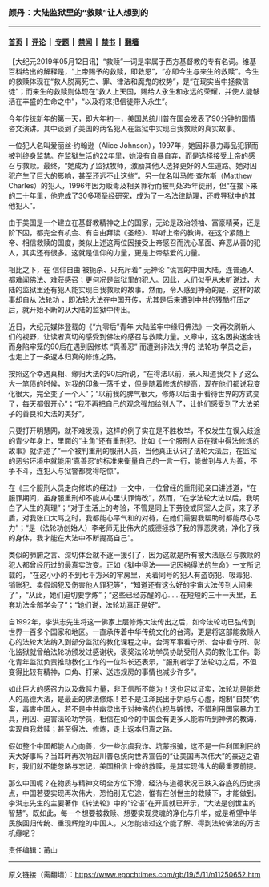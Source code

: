 ### 颜丹：大陆监狱里的“救赎”让人想到的

---

#### [首页](../../../..?n11250652) &nbsp;|&nbsp; [评论](../../../../../epoch-comment?n11250652) &nbsp;|&nbsp; [专题](../../../../../epoch-special?n11250652) &nbsp;|&nbsp; [禁闻](../../../../../epoch-news?n11250652) &nbsp;|&nbsp; [禁书](../../../../../books?n11250652) &nbsp;|&nbsp; [翻墙](https://github.com/gfw-breaker/nogfw/blob/master/README.md?n11250652)


<div class="post_content" id="artbody" itemprop="articleBody">
 <!-- article content begin -->
 <p>
  【大纪元2019年05月12日讯】“救赎”一词是率属于西方基督教的专有名词。维基百科给出的解释是，“上帝赐予的救赎，即救恩”，“亦即今生与来生的救赎”。今生的救赎体现在“救人脱离死亡、罪、律法和魔鬼的权势”，是“在现实当中拯救信徒”；而来生的救赎则体现在“救人上天国，赐给人永生和永远的荣耀，并使人能够活在丰盛的生命之中”，“以及将来把信徒带入永生”。
 </p>
 <p>
  今年传统新年的第一天，即大年初一，美国总统川普在国会发表了90分钟的国情咨文演讲。其中谈到了美国的两名犯人在监狱中实现自我救赎的真实故事。
 </p>
 <p>
  一位犯人名叫爱丽丝·约翰逊（Alice Johnson），1997年，她因非暴力毒品犯罪而被判终身监禁。在监狱生活的22年里，她没有自暴自弃，而是选择接受上帝的感召与救赎。最终，“她成为了监狱牧师，激励其他人选择更好的人生道路。她对囚犯产生了巨大的影响，甚至还远不止这些”。另一位名叫马修·查尔斯（Matthew Charles）的犯人，1996年因为贩毒及相关罪行而被判处35年徒刑，但“在接下来的二十年里，他完成了30多项圣经研究，成为了一名法律助理，还教导狱中的其他犯人”。
 </p>
 <p>
  由于美国是一个建立在基督教精神之上的国家，无论是政治领袖、富豪精英，还是阶下囚，都完全有机会、有自由拜读《圣经》、聆听上帝的教诲。在这个紧随上帝、相信救赎的国度，类似上述这两位因接受上帝感召而洗心革面、弃恶从善的犯人，其实还有很多。这就是信仰的力量，更是上帝慈爱的力量。
 </p>
 <p>
  相比之下，在
  <ok href="https://www.epochtimes.com/gb/tag/%E4%BF%A1%E4%BB%B0%E8%87%AA%E7%94%B1.html">
   信仰自由
  </ok>
  被扼杀、只充斥着“
  <ok href="https://www.epochtimes.com/gb/tag/%E6%97%A0%E7%A5%9E%E8%AE%BA.html">
   无神论
  </ok>
  ”谎言的中国大陆，连普通人都难闻佛法、难获感召；更何况是监狱里的犯人。因此，人们似乎从未听说过，大陆的监狱里还有犯人能实现自我救赎的故事。然而，令人感到神奇的是，这样的故事却自从
  <ok href="https://www.epochtimes.com/gb/tag/%E6%B3%95%E8%BD%AE%E5%8A%9F.html">
   法轮功
  </ok>
  ，即法轮大法在中国开传，尤其是后来遭到中共的残酷打压之后，就开始不断的从大陆的监狱中传出。
 </p>
 <p>
  近日，大纪元媒体登载的《“九零后”青年 大陆监牢中缘归佛法》一文再次刷新人们的视野，让读者真切的感受到佛法的感召与救赎力量。文章中，这名因执迷金钱而身陷牢笼的90后在遇到因修炼
  <ok href="https://www.epochtimes.com/gb/tag/%E2%80%9C%E7%9C%9F%E5%96%84%E5%BF%8D%E2%80%9D.html">
   “真善忍”
  </ok>
  而遭到非法关押的
  <ok href="https://www.epochtimes.com/gb/tag/%E6%B3%95%E8%BD%AE%E5%8A%9F.html">
   法轮功
  </ok>
  学员之后，也走上了一条返本归真的修炼之路。
 </p>
 <p>
  按照这个幸遇真相、缘归大法的90后所说，“在得法以前，亲人知道我欠下了这么大一笔债的时候，对我的印象一落千丈，但是随着修炼的提高，现在他们都说我变化很大，完全变了一个人”；“以前我的脾气很大，修炼以后由于看待世界的方式变了，每天都很开心”；“我不再把自己的观念强加给别人了，让他们感受到了大法弟子的善良和大法的美好”。
 </p>
 <p>
  只要打开明慧网，就不难发现，这样的例子实在是不胜枚举，不仅发生在误入歧途的青少年身上，里面的“主角”还有重刑犯。比如《一个服刑人员在狱中得法修炼的故事》就讲述了“一个被判重刑的服刑人员，当他真正认识了法轮大法后，在监狱的恶劣环境中就能用‘真善忍’的标准来衡量自己的一言一行，能做到与人为善，不争不斗，连犯人与狱警都觉得吃惊”。
 </p>
 <p>
  在《三个服刑人员走向修炼的经过》一文中，一位曾经的重刑犯亲口讲述道，“在服罪期间，虽身服重刑却不能从心里认罪悔改”，然而，“在学法轮大法以后，我明白了人生的真理”；“对于生活上的考验，不管是同上下劳役或同室人之间，来了矛盾，对我张口大骂之时，我都能心平气和的对待，在她们需要我帮助时都能尽心尽力”；“是（法轮功创始人）李老师无比伟大的威德拯救了我的罪恶灵魂，净化了我的身体，我才能在大法中不断提高自己”。
 </p>
 <p>
  类似的肺腑之言、深切体会就不逐一援引了，因为这就是所有被大法感召与救赎的犯人都曾经历过的最真实改变。正如《狱中得法——记因祸得法的生命》一文所记载的，“在这小小的不到七平方米的牢房里，关着同号的犯人有盗窃犯、吸毒犯、销账犯、卖假烟犯及伤害他人罪犯等”，“知道还有这么好的宇宙大法传到人间来了”，“从此，她们迫切要学炼”；“这些已经苏醒的心……在短短的三十一天里，五套功法全部学会了”；“她们说，法轮功真正是好”。
 </p>
 <p>
  自1992年，李洪志先生将这一佛家上层修炼大法传出之后，如今法轮功已弘传到世界一百多个国家和地区。一直承传着中华传统文化的台湾，更是将这部能救赎人心的法轮大法纳入到部分监狱的教化课程之中。台湾军事看守所、台中看守所、彰化监狱就曾给法轮功颁发过感谢状，褒奖法轮功学员协助受刑人员的教化工作。彰化青年监狱负责推动教化工作的一位科长还表示，“服刑者学了法轮功之后，不但变得比较有精神，口角、打架、送违规房的事情也减少许多”。
 </p>
 <p>
  如此巨大的感召力以及救赎力量，非正信所不能为！这也足以证实，法轮功是能救人的高德大法，是最正的佛法修炼！若不是江泽民出于妒忌与心虚，炮制“自焚”伪案，毒害中国人，若不是中共幽灵出于对神佛的仇视与嫉恨，不惜利用国家暴力工具，刑囚、迫害法轮功学员，相信在如今的中国会有更多人能聆听到神佛的教诲，实现自我救赎；甚至得法、修炼，走上返本归真之路。
 </p>
 <p>
  假如整个中国都能人心向善，少一些尔虞我诈、坑蒙拐骗，这不是一件利国利民的天大好事吗？当耳畔再次响起川普总统向世界宣告的“让美国再次伟大”的豪迈之语时，我们就不能忽略与忘记，美国相信上帝的救赎，是其实现伟大的最重要前提。
 </p>
 <p>
  那么中国呢？在物质与精神文明全方位下滑，经济与道德状况已跌入谷底的历史拐点，中国若要实现再次伟大，恐怕别无它途，惟有在创世主的救赎下，才能做到。李洪志先生的主要著作《转法轮》中的“论语”在开篇就已开示，“大法是创世主的智慧”。既如此，每一个想要被救赎、想要实现灵魂的净化与升华，或是希望中华民族回归传统、重现辉煌的中国人，又怎能错过这个能了解、得到法轮佛法的万古机缘呢？
 </p>
 <p>
  责任编辑：莆山
 </p>
 <!-- article content end -->
 <div id="below_article_ad">
 </div>
</div>


---

原文链接（需翻墙）：https://www.epochtimes.com/gb/19/5/11/n11250652.htm